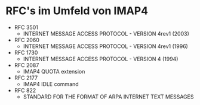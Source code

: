 # RFC's im Umfeld von IMAP4

* RFC 3501
  * INTERNET MESSAGE ACCESS PROTOCOL - VERSION 4rev1 (2003)
* RFC 2060
  * INTERNET MESSAGE ACCESS PROTOCOL - VERSION 4rev1 (1996)
* RFC 1730
  * INTERNET MESSAGE ACCESS PROTOCOL - VERSION 4 (1994)
* RFC 2087
  * IMAP4 QUOTA extension
* RFC 2177
  * IMAP4 IDLE command
* RFC 822
  * STANDARD FOR THE FORMAT OF ARPA INTERNET TEXT MESSAGES
